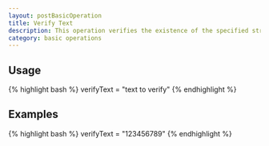 ```yaml
---
layout: postBasicOperation
title: Verify Text
description: This operation verifies the existence of the specified string somewhere in the response received from server.
category: basic operations
---
```


## Usage
{% highlight bash %}
verifyText = "text to verify"
{% endhighlight %}

## Examples
{% highlight bash %}
verifyText = "123456789"
{% endhighlight %}


